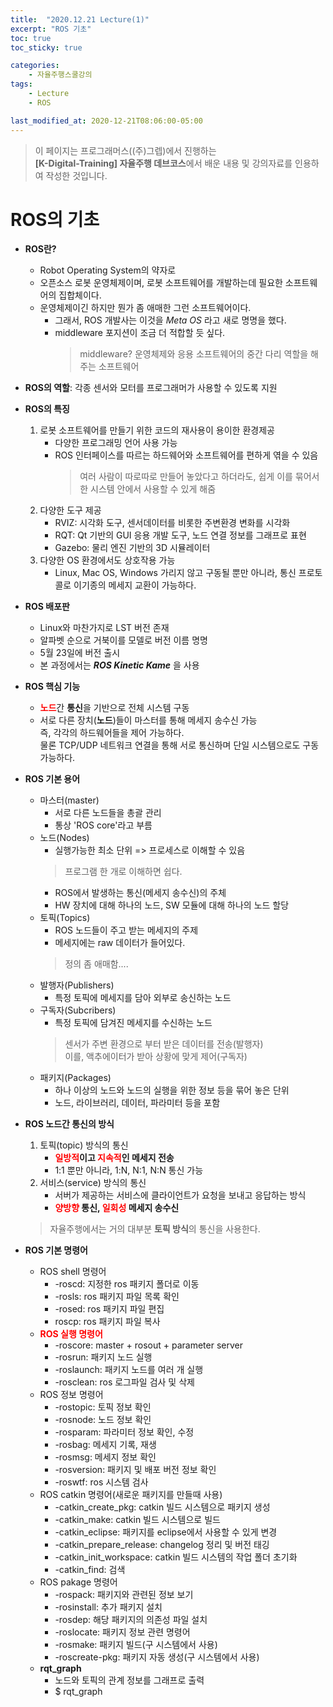 ```yaml
---
title:  "2020.12.21 Lecture(1)"
excerpt: "ROS 기초"
toc: true
toc_sticky: true

categories:
    - 자율주행스쿨강의
tags:
    - Lecture
    - ROS

last_modified_at: 2020-12-21T08:06:00-05:00
---
```


>이 페이지는 프로그래머스((주)그렙)에서 진행하는\
**[K-Digital-Training] 자율주행 데브코스**에서 배운 내용 및 강의자료를 인용하여 작성한 것입니다.

# **ROS의 기초**

* **ROS란?**
  * Robot Operating System의 약자로 
  * 오픈소스 로봇 운영체제이며, 로봇 소프트웨어를 개발하는데 필요한 소프트웨어의 집합체이다.
  * 운영체제이긴 하지만 뭔가 좀 애매한 그런 소프트웨어이다.
    * 그래서, ROS 개발사는 이것을 *Meta OS* 라고 새로 명명을 했다.
    * middleware 포지션이 조금 더 적합할 듯 싶다.
        >middleware? 운영체제와 응용 소프트웨어의 중간 다리 역할을 해주는 소프트웨어

* **ROS의 역할**: 각종 센서와 모터를 프로그래머가 사용할 수 있도록 지원

* **ROS의 특징**
  1. 로봇 소프트웨어를 만들기 위한 코드의 재사용이 용이한 환경제공
     * 다양한 프로그래밍 언어 사용 가능
     * ROS 인터페이스를 따르는 하드웨어와 소프트웨어를 편하게 엮을 수 있음
       >여러 사람이 따로따로 만들어 놓았다고 하더라도, 쉽게 이를 묶어서 한 시스템 안에서 사용할 수 있게 해줌
  2. 다양한 도구 제공
     * RVIZ: 시각화 도구, 센서데이터를 비롯한 주변환경 변화를 시각화
     * RQT: Qt 기반의 GUI 응용 개발 도구, 노드 연결 정보를 그래프로 표현
     * Gazebo: 물리 엔진 기반의 3D 시뮬레이터
  3. 다양한 OS 환경에서도 상호작용 가능
     * Linux, Mac OS, Windows 가리지 않고 구동될 뿐만 아니라, 통신 프로토콜로 이기종의 메세지 교환이 가능하다.

* **ROS 배포판**
  * Linux와 마찬가지로 LST 버전 존재
  * 알파벳 순으로 거북이를 모델로 버전 이름 명명
  * 5월 23일에 버전 출시
  * 본 과정에서는 ***ROS Kinetic Kame*** 을 사용
  
* **ROS 핵심 기능**
  * <span style="color:red">**노드**</span>간 **통신**을 기반으로 전체 시스템 구동
  * 서로 다른 장치(**노드**)들이 마스터를 통해 메세지 송수신 가능\
  즉, 각각의 하드웨어들을 제어 가능하다.\
  물론 TCP/UDP 네트워크 연결을 통해 서로 통신하며 단일 시스템으로도 구동 가능하다.

* **ROS 기본 용어**
  * 마스터(master)
    * 서로 다른 노드들을 총괄 관리
    * 통상 'ROS core'라고 부름
  * 노드(Nodes)
    * 실행가능한 최소 단위 => 프로세스로 이해할 수 있음
    >프로그램 한 개로 이해하면 쉽다. 
    * ROS에서 발생하는 통신(메세지 송수신)의 주체
    * HW 장치에 대해 하나의 노드, SW 모듈에 대해 하나의 노드 할당
  * 토픽(Topics)
    * ROS 노드들이 주고 받는 메세지의 주제
    * 메세지에는 raw 데이터가 들어있다.
    >정의 좀 애매함....
  * 발행자(Publishers)
    * 특정 토픽에 메세지를 담아 외부로 송신하는 노드
  * 구독자(Subcribers)
    * 특정 토픽에 담겨진 메세지를 수신하는 노드
    >센서가 주변 환경으로 부터 받은 데이터를 전송(발행자)\
    >이를, 액추에이터가 받아 상황에 맞게 제어(구독자)
  * 패키지(Packages)
    * 하나 이상의 노드와 노드의 실행을 위한 정보 등을 묶어 놓은 단위
    * 노드, 라이브러리, 데이터, 파라미터 등을 포함

* **ROS 노드간 통신의 방식**
  1. 토픽(topic) 방식의 통신
     * **<span style="color:red">일방적</span>이고 <span style="color:red">지속적</span>인 메세지 전송**
     * 1:1 뿐만 아니라, 1:N, N:1, N:N 통신 가능
  2. 서비스(service) 방식의 통신
     * 서버가 제공하는 서비스에 클라이언트가 요청을 보내고 응답하는 방식
     * **<span style="color:red">양방향</span> 통신, <span style="color:red">일회성</span> 메세지 송수신**
    >자율주행에서는 거의 대부분 **토픽 방식**의 통신을 사용한다.

* **ROS 기본 명령어**
  * ROS shell 명령어
    * -roscd: 지정한 ros 패키지 폴더로 이동
    * -rosls: ros 패키지 파일 목록 확인
    * -rosed: ros 패키지 파일 편집
    * roscp: ros 패키지 파일 복사
  * <span style="color:red">**ROS 실행 명령어**</span>
    * -roscore: master + rosout + parameter server
    * -rosrun: 패키지 노드 실행
    * -roslaunch: 패키지 노드를 여러 개 실행
    * -rosclean: ros 로그파일 검사 및 삭제
  * ROS 정보 명령어
    * -rostopic: 토픽 정보 확인
    * -rosnode: 노드 정보 확인
    * -rosparam: 파라미터 정보 확인, 수정
    * -rosbag: 메세지 기록, 재생
    * -rosmsg: 메세지 정보 확인
    * -rosversion: 패키지 및 배포 버전 정보 확인
    * -roswtf: ros 시스템 검사
  * ROS catkin 명령어(새로운 패키지를 만들때 사용)
    * -catkin_create_pkg: catkin 빌드 시스템으로 패키지 생성
    * -catkin_make: catkin 빌드 시스템으로 빌드
    * -catkin_eclipse: 패키지를 eclipse에서 사용할 수 있게 변경
    * -catkin_prepare_release: changelog 정리 및 버전 태깅
    * -catkin_init_workspace: catkin 빌드 시스템의 작업 폴더 초기화
    * -catkin_find: 검색
  * ROS pakage 명령어
    * -rospack: 패키지와 관련된 정보 보기
    * -rosinstall: 추가 패키지 설치
    * -rosdep: 해당 패키지의 의존성 파일 설치
    * -roslocate: 패키지 정보 관련 명령어
    * -rosmake: 패키지 빌드(구 시스템에서 사용)
    * -roscreate-pkg: 패키지 자동 생성(구 시스템에서 사용)
  * **rqt_graph**
    * 노드와 토픽의 관계 정보를 그래프로 출력
    * $ rqt_graph